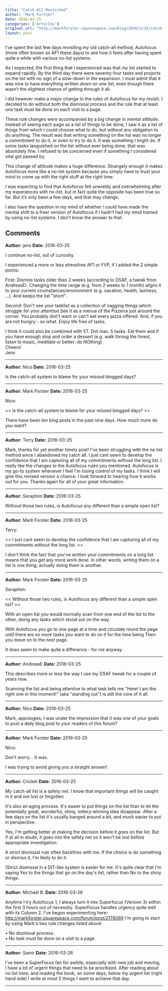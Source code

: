 ```yaml
---
title: "Catch-All Revisited"
author: "Mark Forster"
date: 2016-03-25
categories: ['Articles']
original_url: "http://markforster.squarespace.com/blog/2016/3/25/catch-all-revisited.html"
layout: post
---
```


I’ve spent the last few days revisiting my old catch-all method, Autofocus (more often known as AF1 these days) to see how it feels after having spent quite a while with various no-list systems.

As I expected, the first thing that I experienced was that my list started to expand rapidly. By the third day there were seventy-four tasks and projects on the list with no sign of a slow-down in the expansion. I must admit that it was nice to have everything written down on one list, even though there wasn’t the slightest chance of getting through it all.

I did however make a major change to the rules of Autofocus for my revisit. I decided to do without both the dismissal process and the rule that at least one task must be done on each visit to a page.

These rule changes were accompanied by a big change in mental attitude. Instead of seeing each page as a list of things to be done, I saw it as a list of things from which I could choose what to do, but without any obligation to do anything. The result was that writing something on the list was no longer a commitment to do it, or even to try to do it. It was something I might do. If some tasks languished on the list without ever being done, that was absolutely fine. I refused to be concerned even if something I considered vital got passed by.

This change of attitude makes a huge difference. Strangely enough it makes Autofocus more like a no-list system because you simply have to trust your mind to come up with the right stuff at the right time.

I was expecting to find that Autofocus felt unwieldy and overwhelming after my experiences with no-list, but in fact quite the opposite has been true so far. But it’s only been a few days, and that may change.

I also have the question in my mind of whether I could have made the mental shift to a freer version of Autofocus if I hadn’t had my mind trained by using no-list systems. I don’t know the answer to that.

## Comments

**Author:** jens
**Date:** 2016-03-25

I continue no-list, out of curiosity.  
  
I experienced a more or less stressfree AF1 or FVP, if I added the 2 simple points:  
  
First: Dismiss tasks older than 2 weeks (according to DSAF, a tweak from AndreasE). Changing the time range (e.g. from 2 weeks to 1 month) aligns it to your current cirumstances/environment (e.g. vacation, health, laziness, ...). And keeps the list "short".  
  
Second: Don't see your tasklist as a collection of nagging things which struggle for your attention.See it as a menue of the Pizzeria just around the corner. You probably don't want or can't eat every pizza offered. And, if you are not hungry - so what. Enjoy life free of tasks.  
  
I think it could also be combined with 5T. Dot max. 5 tasks. Eat them and if you have enough stop and order a dessert (e.g. walk throug the forest, listen to music, meditate or better: do NOthing)  
Cheers!  
Jens

---

**Author:** Nico
**Date:** 2016-03-25

Is the catch-all system to blame for your missed blogged days?

---

**Author:** Mark Forster
**Date:** 2016-03-25

Nico:  
  
<< Is the catch-all system to blame for your missed blogged days? >>  
  
There have been ten blog posts in the past nine days. How much more do you want?

---

**Author:** Terry
**Date:** 2016-03-25

Mark, thanks for yet another timely post! I've been struggling with the no list method since I abandoned my catch all. I just cant seem to develop the confidence that I am capturing all of my commitments without the long list. I really like the changes to the Autofocus rules you mentioned. Autofocus is my go-to system whenever I feel I'm losing control of my tasks. I think I will give this revised version a chance. I look forward to hearing how it works out for you. Thanks again for all of your great information.

---

**Author:** Seraphim
**Date:** 2016-03-25

Without those two rules, is Autofocus any different than a simple open list?

---

**Author:** Mark Forster
**Date:** 2016-03-25

Terry:  
  
<< I just cant seem to develop the confidence that I am capturing all of my commitments without the long list. >>  
  
I don't think the fact that you've written your commitments on a long list means that you get any more work done. In other words, writing them on a list is one thing; actually doing them is another.

---

**Author:** Mark Forster
**Date:** 2016-03-25

Seraphim:  
  
<< Without those two rules, is Autofocus any different than a simple open list? >>  
  
With an open list you would normally scan from one end of the list to the other, doing any tasks which stood out on the way.  
  
With Autofocus you go to one page at a time and circulate round the page until there are no more tasks you want to do on it for the time being Then you move on to the next page.  
  
It does seem to make quite a difference - for me anyway.

---

**Author:** AndreasE
**Date:** 2016-03-25

This describes more or less the way I use my DSAF tweak for a couple of years now.  
  
Scanning the list and being attentive to what task tells me "Here! I am the right one in this moment!" (aka "standing out") is still the core of it all.

---

**Author:** Nico
**Date:** 2016-03-25

Mark, appologies, I was under the impression that it was one of your goals to post a daily blog post to your readers of this forum?

---

**Author:** Mark Forster
**Date:** 2016-03-25

Nico:  
  
Don't worry... It was.  
  
I was trying to avoid giving you a straight answer!

---

**Author:** Cricket
**Date:** 2016-03-25

My catch-all list is a safety net. I know that important things will be caught in it and not lost or forgotten  
  
It's also an aging process. It's easier to put things on the list than to let the potentially great, wonderful, shiny, lottery-winning idea disappear. After a few days on the list it's usually banged around a bit, and much easier to put in perspective.  
  
Yes, I'm getting better at making the decision before it goes on the list. But if at all in doubt, it goes into the safety net so it won't be lost before appropriate investigation.  
  
A strict dismissal rule often backfires with me. If the choice is do something or dismiss it, I'm likely to do it.  
  
(Strict dismissal in a DIT-like system is easier for me. It's quite clear that I'm saying Yes to the things that go on the day's list, rather than No to the shiny things.

---

**Author:** Michael B.
**Date:** 2016-03-26

Anytime I try Autofocus 1, I always turn it into Superfocus (Version 3) within the first 3 hours out of necessity. SuperFocus handles urgency quite well with its Column 2. I've begun experimenting here: <http://markforster.squarespace.com/forum/post/2178069> I'm going to start by using Mark's two rule changes listed above:  
  
• No dismissal process.  
• No task must be done on a visit to a page.

---

**Author:** Samir
**Date:** 2016-03-26

I've been a SuperFocus fan for awhile, especially with new job and moving, I have a lot of urgent things that need to be prioritized. After reading about no list here, and reading the book, on some days, below my urgent list (right hand side) I write at most 5 things I want to achieve that day.

---
